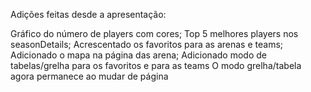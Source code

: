 Adições feitas desde a apresentação:

Gráfico do número de players com cores;
Top 5 melhores players nos seasonDetails;
Acrescentado os favoritos para as arenas e teams;
Adicionado o mapa na página das arena;
Adicionado modo de tabelas/grelha para os favoritos e para as teams
O modo grelha/tabela agora permanece ao mudar de página

